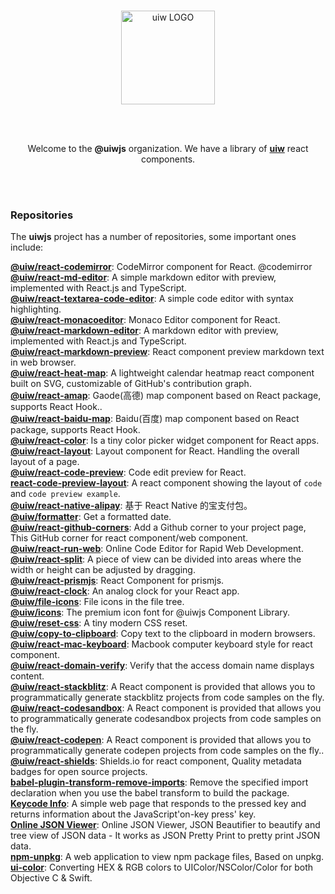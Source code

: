 <br />
<p align="center">
  <a href="https://uiwjs.github.io">
    <img alt="uiw LOGO" width="150" src="https://raw.githubusercontent.com/uiwjs/uiw/92f189f53312f1177466f48991736f95f86da0a6/src/assets/logo-README.svg?sanitize=true">
  </a>
</p>

<br />
<br />

<p align="center">Welcome to the <b>@uiwjs</b> organization. We have a library of <a href="https://github.com/uiwjs/uiw"><b>uiw</b></a> react components.</p>

<br />
<br />

### Repositories

The **uiwjs** project has a number of repositories, some important ones include:

**[@uiw/react-codemirror](https://github.com/uiwjs/react-codemirror)**: CodeMirror component for React. @codemirror  
**[@uiw/react-md-editor](https://github.com/uiwjs/react-md-editor)**: A simple markdown editor with preview, implemented with React.js and TypeScript.  
**[@uiw/react-textarea-code-editor](https://github.com/uiwjs/react-textarea-code-editor)**: A simple code editor with syntax highlighting.  
**[@uiw/react-monacoeditor](https://github.com/jaywcjlove/react-monacoeditor)**: Monaco Editor component for React.  
**[@uiw/react-markdown-editor](https://github.com/uiwjs/react-markdown-editor)**: A markdown editor with preview, implemented with React.js and TypeScript.  
**[@uiw/react-markdown-preview](https://github.com/uiwjs/react-markdown-preview)**: React component preview markdown text in web browser.   
**[@uiw/react-heat-map](https://github.com/uiwjs/react-heat-map)**: A lightweight calendar heatmap react component built on SVG, customizable of GitHub's contribution graph.  
**[@uiw/react-amap](https://github.com/uiwjs/react-amap)**: Gaode(高德) map component based on React package, supports React Hook..  
**[@uiw/react-baidu-map](https://github.com/uiwjs/react-baidu-map)**: Baidu(百度) map component based on React package, supports React Hook.  
**[@uiw/react-color](https://github.com/uiwjs/react-color)**: Is a tiny color picker widget component for React apps.  
**[@uiw/react-layout](https://github.com/uiwjs/react-layout)**: Layout component for React. Handling the overall layout of a page.  
**[@uiw/react-code-preview](https://github.com/uiwjs/react-code-preview)**: Code edit preview for React.  
**[react-code-preview-layout](https://github.com/uiwjs/react-code-preview-layout)**: A react component showing the layout of `code` and `code preview example`.  
**[@uiw/react-native-alipay](https://github.com/uiwjs/react-native-alipay)**: 基于 React Native 的宝支付包。  
**[@uiw/formatter](https://github.com/uiwjs/date-formatter)**: Get a formatted date.  
**[@uiw/react-github-corners](https://github.com/uiwjs/react-github-corners)**: Add a Github corner to your project page, This GitHub corner for react component/web component.  
**[@uiw/react-run-web](https://github.com/uiwjs/react-run-web)**: Online Code Editor for Rapid Web Development.  
**[@uiw/react-split](https://github.com/uiwjs/react-split)**: A piece of view can be divided into areas where the width or height can be adjusted by dragging.  
**[@uiw/react-prismjs](https://github.com/uiwjs/react-prismjs)**: React Component for prismjs.  
**[@uiw/react-clock](https://github.com/uiwjs/react-clock)**: An analog clock for your React app.  
**[@uiw/file-icons](https://github.com/uiwjs/file-icons)**: File icons in the file tree.  
**[@uiw/icons](https://github.com/uiwjs/icons)**: The premium icon font for @uiwjs Component Library.  
**[@uiw/reset-css](https://github.com/uiwjs/reset-css)**: A tiny modern CSS reset.  
**[@uiw/copy-to-clipboard](https://github.com/uiwjs/copy-to-clipboard)**: Copy text to the clipboard in modern browsers.  
**[@uiw/react-mac-keyboard](https://github.com/uiwjs/react-mac-keyboard)**: Macbook computer keyboard style for react component.  
**[@uiw/react-domain-verify](https://github.com/uiwjs/react-domain-verify)**: Verify that the access domain name displays content.  
**[@uiw/react-stackblitz](https://github.com/uiwjs/react-stackblitz)**: A React component is provided that allows you to programmatically generate stackblitz projects from code samples on the fly.  
**[@uiw/react-codesandbox](https://github.com/uiwjs/react-codesandbox)**: A React component is provided that allows you to programmatically generate codesandbox projects from code samples on the fly.  
**[@uiw/react-codepen](https://github.com/uiwjs/react-codepen)**: A React component is provided that allows you to programmatically generate codepen projects from code samples on the fly..  
**[@uiw/react-shields](https://github.com/uiwjs/react-shields)**: Shields.io for react component, Quality metadata badges for open source projects.  
**[babel-plugin-transform-remove-imports](https://github.com/uiwjs/babel-plugin-transform-remove-imports)**: Remove the specified import declaration when you use the babel transform to build the package.  
**[Keycode Info](https://github.com/uiwjs/keycode-info)**: A simple web page that responds to the pressed key and returns information about the JavaScript'on-key press' key.  
**[Online JSON Viewer](https://github.com/uiwjs/json-viewer)**: Online JSON Viewer, JSON Beautifier to beautify and tree view of JSON data - It works as JSON Pretty Print to pretty print JSON data.  
**[npm-unpkg](https://github.com/uiwjs/npm-unpkg)**: A web application to view npm package files, Based on unpkg.  
**[ui-color](https://github.com/uiwjs/ui-color)**: Converting HEX & RGB colors to UIColor/NSColor/Color for both Objective C & Swift.  

